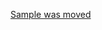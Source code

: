 [Sample was moved](https://github.com/osisoft/OCS-Samples/tree/master/basic_samples/SDS/JavaScript/NodeJs)